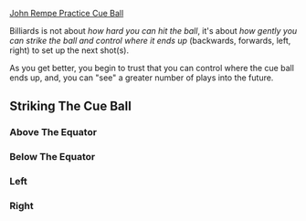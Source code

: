 [John Rempe Practice Cue Ball](https://www.amazon.ca/Aramith-11-132-Rempe-Training-Booklet/dp/B005GVGZSE?th=1)

Billiards is not about *how hard you can hit the ball*, it's about *how gently you can strike the ball and control where it ends up* (backwards, forwards, left, right) to set up the next shot(s).

As you get better, you begin to trust that you can control where the cue ball ends up, and, you can "see" a greater number of plays into the future.

## Striking The Cue Ball
### Above The Equator
### Below The Equator
### Left
### Right
